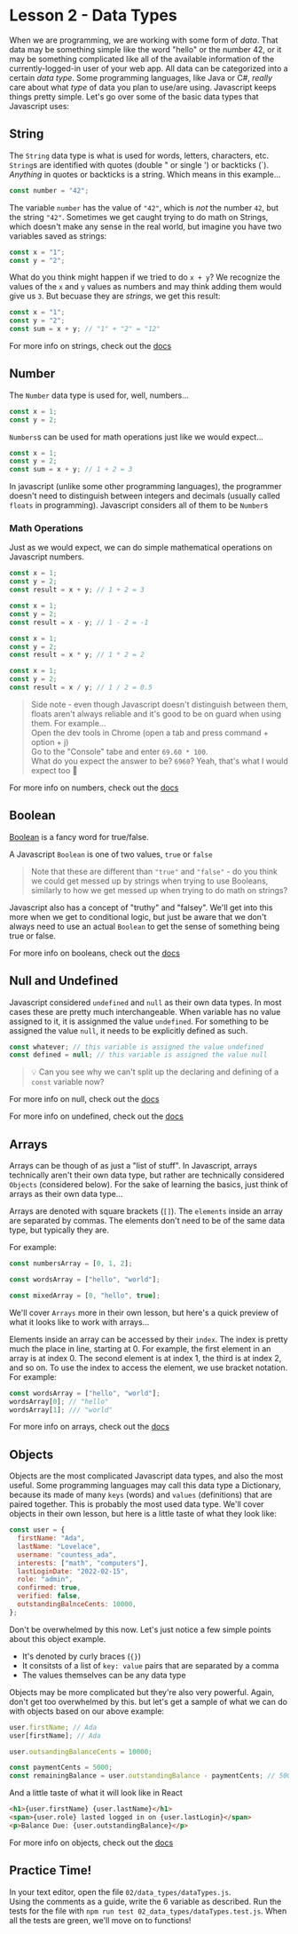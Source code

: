 # Lesson 2 - Data Types

When we are programming, we are working with some form of _data_. That data may be something simple like the word "hello" or the number 42, or it may be something complicated like all of the available information of the currently-logged-in user of your web app. All data can be categorized into a certain _data type_. Some programming languages, like Java or C#, _really_ care about what _type_ of data you plan to use/are using. Javascript keeps things pretty simple. Let's go over some of the basic data types that Javascript uses:

## String

The `String` data type is what is used for words, letters, characters, etc. `String`s are identified with quotes (double " or single ') or backticks (`). _Anything_ in quotes or backticks is a string. Which means in this example...

```javascript
const number = "42";
```

The variable `number` has the value of `"42"`, which is _not_ the number `42`, but the string `"42"`. Sometimes we get caught trying to do math on Strings, which doesn't make any sense in the real world, but imagine you have two variables saved as strings:

```javascript
const x = "1";
const y = "2";
```

What do you think might happen if we tried to do `x + y`? We recognize the values of the `x` and `y` values as numbers and may think adding them would give us `3`. But becuase they are _strings_, we get this result:

```javascript
const x = "1";
const y = "2";
const sum = x + y; // "1" + "2" = "12"
```

For more info on strings, check out the [docs](https://developer.mozilla.org/en-US/docs/Web/JavaScript/Reference/Global_Objects/String)

## Number

The `Number` data type is used for, well, numbers...

```javascript
const x = 1;
const y = 2;
```

`Numbers`s can be used for math operations just like we would expect...

```javascript
const x = 1;
const y = 2;
const sum = x + y; // 1 + 2 = 3
```

In javascript (unlike some other programming languages), the programmer doesn't need to distinguish between integers and decimals (usually called `floats` in programming). Javascript considers all of them to be `Number`s

### Math Operations

Just as we would expect, we can do simple mathematical operations on Javascript numbers.

```javascript
const x = 1;
const y = 2;
const result = x + y; // 1 + 2 = 3
```

```javascript
const x = 1;
const y = 2;
const result = x - y; // 1 - 2 = -1
```

```javascript
const x = 1;
const y = 2;
const result = x * y; // 1 * 2 = 2
```

```javascript
const x = 1;
const y = 2;
const result = x / y; // 1 / 2 = 0.5
```

> Side note - even though Javascript doesn't distinguish between them, floats aren't always reliable and it's good to be on guard when using them. For example...  
> Open the dev tools in Chrome (open a tab and press command + option + j)  
> Go to the "Console" tabe and enter `69.60 * 100`.  
> What do you expect the answer to be? `6960`? Yeah, that's what I would expect too :triumph:

For more info on numbers, check out the [docs](https://developer.mozilla.org/en-US/docs/Web/JavaScript/Reference/Global_Objects/Number)

## Boolean

[Boolean](https://en.wikipedia.org/wiki/George_Boole) is a fancy word for true/false.

A Javascript `Boolean` is one of two values, `true` or `false`

> Note that these are different than `"true"` and `"false"` - do you think we could get messed up by strings when trying to use Booleans, similarly to how we get messed up when trying to do math on strings?

Javascript also has a concept of "truthy" and "falsey". We'll get into this more when we get to conditional logic, but just be aware that we don't always need to use an actual `Boolean` to get the sense of something being true or false.

For more info on booleans, check out the [docs](https://developer.mozilla.org/en-US/docs/Web/JavaScript/Reference/Global_Objects/Boolean)

## Null and Undefined

Javascript considered `undefined` and `null` as their own data types. In most cases these are pretty much interchangeable. When variable has no value assigned to it, it is assignmed the value `undefined`. For something to be assigned the value `null`, it needs to be explicitly defined as such.

```javascript
const whatever; // this variable is assigned the value undefined
const defined = null; // this variable is assigned the value null
```

> :bulb: Can you see why we can't split up the declaring and defining of a `const` variable now?

For more info on null, check out the [docs](https://developer.mozilla.org/en-US/docs/Web/JavaScript/Reference/Global_Objects/null)

For more info on undefined, check out the [docs](https://developer.mozilla.org/en-US/docs/Web/JavaScript/Reference/Global_Objects/undefined)

## Arrays

Arrays can be though of as just a "list of stuff". In Javascript, arrays technically aren't their own data type, but rather are technically considered `Objects` (considered below). For the sake of learning the basics, just think of arrays as their own data type...

Arrays are denoted with square brackets (`[]`). The `elements` inside an array are separated by commas. The elements don't need to be of the same data type, but typically they are.

For example:

```javascript
const numbersArray = [0, 1, 2];
```

```javascript
const wordsArray = ["hello", "world"];
```

```javascript
const mixedArray = [0, "hello", true];
```

We'll cover `Arrays` more in their own lesson, but here's a quick preview of what it looks like to work with arrays...

Elements inside an array can be accessed by their `index`. The index is pretty much the place in line, starting at 0. For example, the first element in an array is at index 0. The second element is at index 1, the third is at index 2, and so on. To use the index to access the element, we use bracket notation. For example:

```javascript
const wordsArray = ["hello", "world"];
wordsArray[0]; // "hello"
wordsArray[1]; /// "world"
```

For more info on arrays, check out the [docs](https://developer.mozilla.org/en-US/docs/Web/JavaScript/Reference/Global_Objects/Array)

## Objects

Objects are the most complicated Javascript data types, and also the most useful. Some programming languages may call this data type a Dictionary, because its made of many `keys` (words) and `values` (definitions) that are paired together. This is probably the most used data type. We'll cover objects in their own lesson, but here is a little taste of what they look like:

```javascript
const user = {
  firstName: "Ada",
  lastName: "Lovelace",
  username: "countess_ada",
  interests: ["math", "computers"],
  lastLoginDate: "2022-02-15",
  role: "admin",
  confirmed: true,
  verified: false,
  outstandingBalnceCents: 10000,
};
```

Don't be overwhelmed by this now. Let's just notice a few simple points about this object example.

- It's denoted by curly braces (`{}`)
- It consitsts of a list of `key: value` pairs that are separated by a comma
- The values themselves can be any data type

Objects may be more complicated but they're also very powerful. Again, don't get too overwhelmed by this. but let's get a sample of what we can do with objects based on our above example:

```javascript
user.firstName; // Ada
user[firstName]; // Ada

user.outsandingBalanceCents = 10000;

const paymentCents = 5000;
const remainingBalance = user.outstandingBalance - paymentCents; // 5000
```

And a little taste of what it will look like in React

```html
<h1>{user.firstName} {user.lastName}</h1>
<span>{user.role} lasted logged in on {user.lastLogin}</span>
<p>Balance Due: {user.outstandingBalance}</p>
```

For more info on objects, check out the [docs](https://developer.mozilla.org/en-US/docs/Web/JavaScript/Reference/Global_Objects/Object)

## Practice Time!

In your text editor, open the file `02/data_types/dataTypes.js`.  
Using the comments as a guide, write the 6 variable as described. Run the tests for the file with `npm run test 02_data_types/dataTypes.test.js`. When all the tests are green, we'll move on to functions!
